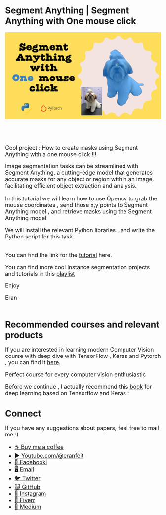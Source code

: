 # Segment Anything | Segment Anything with One mouse click
<p align="center">
  <img width="800" src="Segment Anything with One mouse click.png" "image">
</p>

##
<br/><br/> 

<font size= "4" >
Cool project : How to create masks using Segment Anything with a one mouse click !!! 

Image segmentation tasks can be streamlined with Segment Anything, a cutting-edge model that generates accurate masks for any object or region within an image, facilitating efficient object extraction and analysis.
<br/><br/> 
In this tutorial we will learn how to use Opencv to grab the mouse coordinates , send those x,y points to Segment Anything model , and retrieve masks using the Segment Anything model 

We will install the relevant Python libraries ,  and write the Python script for this task .
<br/><br/> 

You can find the link for the [tutorial](https://youtu.be/kaMfuhp-TgM) here. 

You can find more cool Instance segmentation projects and tutorials in this  [playlist](https://www.youtube.com/playlist?list=PLdkryDe59y4Y24C9LW1AjffKmgGUyaInz)


Enjoy

Eran
<br/><br/> 

</font>

# Recommended courses and relevant products 
<font size= "4" >

If you are interested in learning modern Computer Vision course with deep dive with TensorFlow , Keras and Pytorch , you can find it [here](http://bit.ly/3HeDy1V).

Perfect course for every computer vision enthusiastic

Before we continue , I actually recommend this [book](https://amzn.to/3STWZ2N) for deep learning based on Tensorflow and Keras : 



</font>

# Connect

<font size= "4" >
If you have any suggestions about papers, feel free to mail me :)

- [☕ Buy me a coffee](https://ko-fi.com/eranfeit)
- [▶️ Youtube.com/@eranfeit](https://www.youtube.com/channel/UCTiWJJhaH6BviSWKLJUM9sg)
- [🐙 Facebookl](https://www.facebook.com/groups/3080601358933585)
- [🖥️ Email](mailto:feitgemel@gmail.com)
- [🐦 Twitter](https://twitter.com/eran_feit )
- [😸 GitHub](https://github.com/feitgemel)
- [📸 Instagram](https://www.instagram.com/eran_feit/)
- [🤝 Fiverr ](https://www.fiverr.com/s/mB3Pbb)
- [📝 Medium ](https://medium.com/@feitgemel)


</font>


